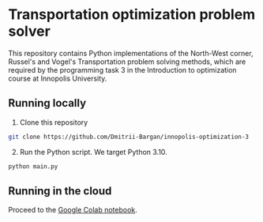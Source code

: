 # Transportation optimization problem solver

This repository contains Python implementations of the North-West corner, Russel's and Vogel's Transportation problem solving methods, which are required by the programming task 3 in the Introduction to optimization course at Innopolis University.

## Running locally

1. Clone this repository

```sh
git clone https://github.com/Dmitrii-Bargan/innopolis-optimization-3
```

2. Run the Python script. We target Python 3.10.

```sh
python main.py
```

## Running in the cloud

Proceed to the [Google Colab notebook](https://colab.research.google.com/drive/1MJCsCO3I-Rw4gEhHWvWi2pbVmTE0z2Cl?usp=sharing).
